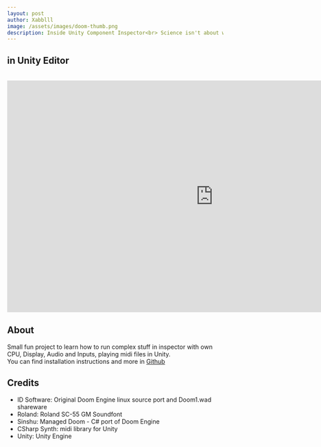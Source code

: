 ```yaml
---
layout: post
author: Xabblll
image: /assets/images/doom-thumb.png
description: Inside Unity Component Inspector<br> Science isn't about why, it's about why not!
---
```


## in Unity Editor

<br>

<iframe width="960" height="540" src="https://www.youtube.com/embed/4d27NQ1zeZw?si=34yW-Qzm3yoDLADU" title="YouTube video player" frameborder="0" allow="accelerometer; autoplay; clipboard-write; encrypted-media; gyroscope; picture-in-picture; web-share" allowfullscreen></iframe>

<br>

## About

Small fun project to learn how to run complex stuff in inspector with own CPU, Display, Audio and Inputs, playing midi files in Unity. <br>
You can find installation instructions and more in [Github](https://github.com/xabblll/DoomInUnityInspector "Github")



## Credits
- ID Software: Original Doom Engine linux source port and Doom1.wad shareware
- Roland: Roland SC-55 GM Soundfont
- Sinshu: Managed Doom - C# port of Doom Engine
- CSharp Synth: midi library for Unity
- Unity: Unity Engine
